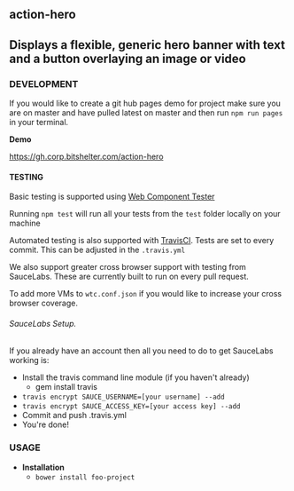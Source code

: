 ## action-hero


Displays a flexible, generic hero banner with text and a button overlaying an image or video
---

### DEVELOPMENT

If you would like to create a git hub pages demo for project make sure you are on master and have pulled latest on master and then run `npm run pages` in your terminal.

**Demo**

https://gh.corp.bitshelter.com/action-hero

#### TESTING

Basic testing is supported using [Web Component Tester](https://github.com/Polymer/web-component-tester)

Running `npm test` will run all your tests from the `test` folder locally on your machine

Automated testing is also supported with [TravisCI](https://travis-ci.org/getting_started). Tests are set to every commit.
This can be adjusted in the `.travis.yml`

We also support greater cross browser support with testing from SauceLabs. These are currently built to run on
every pull request.

To add more VMs to `wtc.conf.json` if you would like to increase your cross browser coverage.

###### SauceLabs Setup.
If you already have an account then all you need to do to get SauceLabs working is:
- Install the travis command line module (if you haven't already)
    - gem install travis
- `travis encrypt SAUCE_USERNAME=[your username] --add`
- `travis encrypt SAUCE_ACCESS_KEY=[your access key] --add`
- Commit and push .travis.yml
- You're done!

### USAGE

- **Installation**
  - `bower install foo-project`
